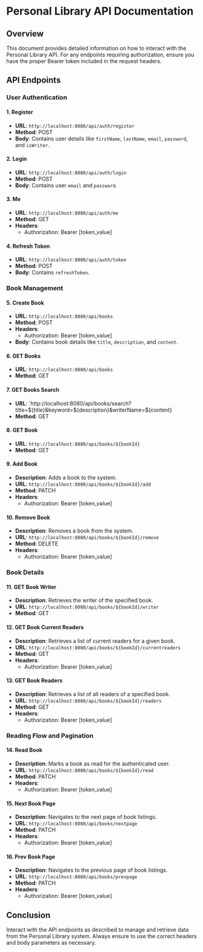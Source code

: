 # Personal Library API Documentation

## Overview
This document provides detailed information on how to interact with the Personal Library API. For any endpoints requiring authorization, ensure you have the proper Bearer token included in the request headers.

## API Endpoints

### User Authentication

#### 1. Register
- **URL**: `http://localhost:8080/api/auth/register`
- **Method**: POST
- **Body**: Contains user details like `firstName`, `lastName`, `email`, `password`, and `isWriter`.

#### 2. Login
- **URL**: `http://localhost:8080/api/auth/login`
- **Method**: POST
- **Body**: Contains user `email` and `password`.

#### 3. Me
- **URL**: `http://localhost:8080/api/auth/me`
- **Method**: GET
- **Headers**:
    - Authorization: Bearer [token_value]

#### 4. Refresh Token
- **URL**: `http://localhost:8080/api/auth/token`
- **Method**: POST
- **Body**: Contains `refreshToken`.

### Book Management

#### 5. Create Book
- **URL**: `http://localhost:8080/api/books`
- **Method**: POST
- **Headers**:
    - Authorization: Bearer [token_value]
- **Body**: Contains book details like `title`, `description`, and `content`.

#### 6. GET Books
- **URL**: `http://localhost:8080/api/books`
- **Method**: GET

#### 7. GET Books Search
- **URL**: `http://localhost:8080/api/books/search?title=${title}&keyword=${description}&writerName=${content}
- **Method**: GET

#### 8. GET Book
- **URL**: `http://localhost:8080/api/books/${bookId}`
- **Method**: GET

#### 9. Add Book
- **Description**: Adds a book to the system.
- **URL**: `http://localhost:8080/api/books/${bookId}/add`
- **Method**: PATCH
- **Headers**:
    - Authorization: Bearer [token_value]

#### 10. Remove Book
- **Description**: Removes a book from the system.
- **URL**: `http://localhost:8080/api/books/${bookId}/remove`
- **Method**: DELETE
- **Headers**:
    - Authorization: Bearer [token_value]

### Book Details

#### 11. GET Book Writer
- **Description**: Retrieves the writer of the specified book.
- **URL**: `http://localhost:8080/api/books/${bookId}/writer`
- **Method**: GET

#### 12. GET Book Current Readers
- **Description**: Retrieves a list of current readers for a given book.
- **URL**: `http://localhost:8080/api/books/${bookId}/currentreaders`
- **Method**: GET
- **Headers**:
    - Authorization: Bearer [token_value]

#### 13. GET Book Readers
- **Description**: Retrieves a list of all readers of a specified book.
- **URL**: `http://localhost:8080/api/books/${bookId}/readers`
- **Method**: GET
- **Headers**:
    - Authorization: Bearer [token_value]

### Reading Flow and Pagination

#### 14. Read Book
- **Description**: Marks a book as read for the authenticated user.
- **URL**: `http://localhost:8080/api/books/${bookId}/read`
- **Method**: PATCH
- **Headers**:
    - Authorization: Bearer [token_value]

#### 15. Next Book Page
- **Description**: Navigates to the next page of book listings.
- **URL**: `http://localhost:8080/api/books/nextpage`
- **Method**: PATCH
- **Headers**:
    - Authorization: Bearer [token_value]

#### 16. Prev Book Page
- **Description**: Navigates to the previous page of book listings.
- **URL**: `http://localhost:8080/api/books/prevpage`
- **Method**: PATCH
- **Headers**:
    - Authorization: Bearer [token_value]

## Conclusion
Interact with the API endpoints as described to manage and retrieve data from the Personal Library system. Always ensure to use the correct headers and body parameters as necessary.